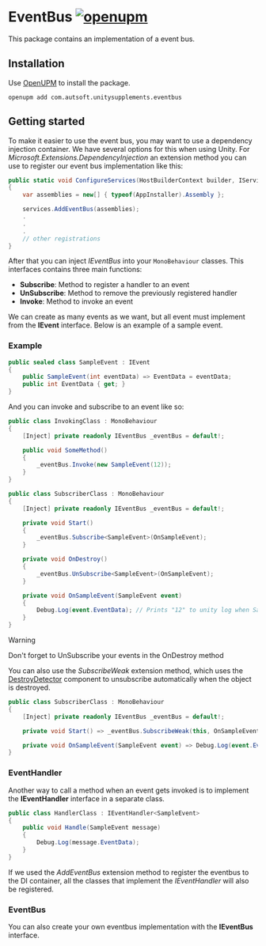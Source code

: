 # EventBus [![openupm](https://img.shields.io/npm/v/com.autsoft.unitysupplements.eventbus?label=openupm&registry_uri=https://package.openupm.com)](https://openupm.com/packages/com.autsoft.unitysupplements.eventbus/)

This package contains an implementation of a event bus.

## Installation

Use [OpenUPM](https://openupm.com/) to install the package.

```
openupm add com.autsoft.unitysupplements.eventbus
```

## Getting started
To make it easier to use the event bus, you may want to use a dependency injection container. We have several options for this when using Unity. For *Microsoft.Extensions.DependencyInjection* an extension method you can use to register our event bus implementation like this:

```csharp
public static void ConfigureServices(HostBuilderContext builder, IServiceCollection services)
{
    var assemblies = new[] { typeof(AppInstaller).Assembly };

    services.AddEventBus(assemblies);
    .
    .
    .
    // other registrations
}
```

After that you can inject *IEventBus* into your `MonoBehaviour` classes. This interfaces contains three main functions:

- **Subscribe**: Method to register a handler to an event
- **UnSubscribe**: Method to remove the previously registered handler
- **Invoke**: Method to invoke an event

We can create as many events as we want, but all event must implement from the **IEvent** interface. Below is an example of a sample event.

### Example
```csharp
public sealed class SampleEvent : IEvent
{
    public SampleEvent(int eventData) => EventData = eventData;
    public int EventData { get; }
}
```

And you can invoke and subscribe to an event like so:

```csharp
public class InvokingClass : MonoBehaviour
{
    [Inject] private readonly IEventBus _eventBus = default!;

    public void SomeMethod()
    {
        _eventBus.Invoke(new SampleEvent(12));
    }
}
```

```csharp
public class SubscriberClass : MonoBehaviour
{
    [Inject] private readonly IEventBus _eventBus = default!;

    private void Start()
    {
        _eventBus.Subscribe<SampleEvent>(OnSampleEvent);
    }

    private void OnDestroy()
    {
        _eventBus.UnSubscribe<SampleEvent>(OnSampleEvent);
    }

    private void OnSampleEvent(SampleEvent event)
    {
        Debug.Log(event.EventData); // Prints "12" to unity log when SampleEvent is invoked
    }
}
```

> [!WARNING]
> Don't forget to UnSubscribe your events in the OnDestroy method

You can also use the *SubscribeWeak* extension method, which uses the [DestroyDetector](xref:AutSoft.UnitySupplements.Vitamins.DestroyDetector) component to unsubscribe automatically when the object is destroyed.

```csharp
public class SubscriberClass : MonoBehaviour
{
    [Inject] private readonly IEventBus _eventBus = default!;

    private void Start() => _eventBus.SubscribeWeak(this, OnSampleEvent);

    private void OnSampleEvent(SampleEvent event) => Debug.Log(event.EventData); // Prints "12" to unity log when SampleEvent is invoked
}
```

### EventHandler
Another way to call a method when an event gets invoked is to implement the **IEventHandler** interface in a separate class. 

```csharp
public class HandlerClass : IEventHandler<SampleEvent>
{
    public void Handle(SampleEvent message)
    {
        Debug.Log(message.EventData);
    }
}
```

If we used the *AddEventBus* extension method to register the eventbus to the DI container, all the classes that implement the *IEventHandler* will also be registered.

### EventBus
You can also create your own eventbus implementation with the **IEventBus** interface.
